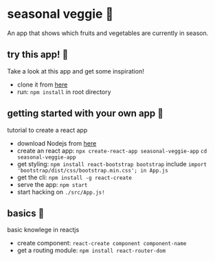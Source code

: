 # seasonal veggie 🍆
An app that shows which fruits and vegetables are currently in season.

## try this app! 🍍
Take a look at this app and get some inspiration!

- clone it from [here](https://github.com/julian-blaschke/seasonal-veggie.git)
- run:
    `npm install` in root directory 

## getting started with your own app 🍒
tutorial to create a react app

- download Nodejs from [here](https://nodejs.org/en/`)
- create an react app:
    `npx create-react-app seasonal-veggie-app`
    `cd seasonal-veggie-app`
- get styling:
    `npm install react-bootstrap bootstrap`
    include `import 'bootstrap/dist/css/bootstrap.min.css'; in App.js`
- get the cli:
    `npm install -g react-create`
- serve the app:
    `npm start`
- start hacking on `./src/App.js!`

## basics 🍑
basic knowlege in reactjs

- create component:
    `react-create component component-name`
- get a routing module: 
    `npm install react-router-dom`
